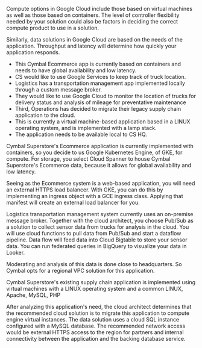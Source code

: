 Compute options in Google Cloud include those based on virtual machines as well as those based on containers. The level of controller flexibility needed by your solution could also be factors in deciding the correct compute product to use in a solution.

Similarly, data solutions in Google Cloud are based on the needs of the application. Throughput and latency will determine how quickly your application responds. 

* This Cymbal Ecommerce app is currently based on containers and needs to have global availability and low latency.
* CS would like to use Google Services to keep track of truck location.
* Logistics has a transportation management app implemented locally through a custom message broker.
* They would like to use Google Cloud to monitor the location of trucks for delivery status and analysis of mileage for preventative maintenance
* Third, Operations has decided to migrate their legacy supply chain application to the cloud.
* This is currently a virtual machine-based application based in a LINUX operating system, and is implemented with a lamp stack. 
* The application needs to be available local to CS HQ.

Cymbal Superstore's Ecommerce application is currently implemented with containers, so you decide to us Google Kubernetes Engine, of GKE, for compute. For storage, you select Cloud Spanner to house Cymbal Superstore's Ecommerce data, because it allows for global availability and low latency. 

Seeing as the Ecommerce system is a web-based application, you will need an external HTTPS load balancer. With GKE, you can do this by implementing an ingress object with a GCE ingress class. Applying that manifest will create an external load balancer for you. 

Logistics transportation management system currently uses an on-premise message broker. Together with the cloud architect, you choose Pub/Sub as a solution to collect sensor data from trucks for analysis in the cloud. You will use cloud functions to pull data from Pub/Sub and start a dataflow pipeline. Data flow will feed data into Cloud Bigtable to store your sensor data. You can run federated queries in BigQuery to visualize your data in Looker.

Moderating and analysis of this data is done close to headquarters. So Cymbal opts for a regional VPC solution for this application. 

Cymbal Superstore's existing supply chain application is implemented using virtual machines with a LINUX operating system and a common LINUX, Apache, MySQL, PHP

After analyzing this application's need, the cloud architect determines that the recommended cloud solution is to migrate this application to compute engine virtual instances. The data solution uses a cloud SQL instance configured with a MySQL database. The recommended network access would be external HTTPS access to the region for partners and internal connectivity between the application and the backing database service. 